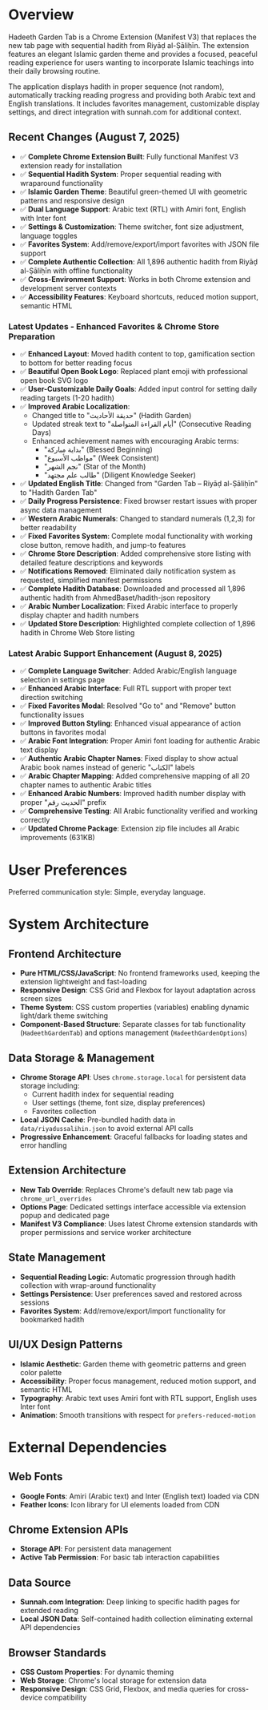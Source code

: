 # Overview

Hadeeth Garden Tab is a Chrome Extension (Manifest V3) that replaces the new tab page with sequential hadith from Riyāḍ al-Ṣāliḥīn. The extension features an elegant Islamic garden theme and provides a focused, peaceful reading experience for users wanting to incorporate Islamic teachings into their daily browsing routine.

The application displays hadith in proper sequence (not random), automatically tracking reading progress and providing both Arabic text and English translations. It includes favorites management, customizable display settings, and direct integration with sunnah.com for additional context.

## Recent Changes (August 7, 2025)
- ✅ **Complete Chrome Extension Built**: Fully functional Manifest V3 extension ready for installation
- ✅ **Sequential Hadith System**: Proper sequential reading with wraparound functionality  
- ✅ **Islamic Garden Theme**: Beautiful green-themed UI with geometric patterns and responsive design
- ✅ **Dual Language Support**: Arabic text (RTL) with Amiri font, English with Inter font
- ✅ **Settings & Customization**: Theme switcher, font size adjustment, language toggles
- ✅ **Favorites System**: Add/remove/export/import favorites with JSON file support
- ✅ **Complete Authentic Collection**: All 1,896 authentic hadith from Riyāḍ al-Ṣāliḥīn with offline functionality
- ✅ **Cross-Environment Support**: Works in both Chrome extension and development server contexts
- ✅ **Accessibility Features**: Keyboard shortcuts, reduced motion support, semantic HTML

### Latest Updates - Enhanced Favorites & Chrome Store Preparation
- ✅ **Enhanced Layout**: Moved hadith content to top, gamification section to bottom for better reading focus
- ✅ **Beautiful Open Book Logo**: Replaced plant emoji with professional open book SVG logo
- ✅ **User-Customizable Daily Goals**: Added input control for setting daily reading targets (1-20 hadith)
- ✅ **Improved Arabic Localization**: 
  - Changed title to "حديقة الأحاديث" (Hadith Garden)
  - Updated streak text to "أيام القراءة المتواصلة" (Consecutive Reading Days)
  - Enhanced achievement names with encouraging Arabic terms:
    * "بداية مباركة" (Blessed Beginning)
    * "مواظب الأسبوع" (Week Consistent)
    * "نجم الشهر" (Star of the Month)
    * "طالب علم مجتهد" (Diligent Knowledge Seeker)
- ✅ **Updated English Title**: Changed from "Garden Tab – Riyāḍ al-Ṣāliḥīn" to "Hadith Garden Tab"
- ✅ **Daily Progress Persistence**: Fixed browser restart issues with proper async data management
- ✅ **Western Arabic Numerals**: Changed to standard numerals (1,2,3) for better readability
- ✅ **Fixed Favorites System**: Complete modal functionality with working close button, remove hadith, and jump-to features
- ✅ **Chrome Store Description**: Added comprehensive store listing with detailed feature descriptions and keywords
- ✅ **Notifications Removed**: Eliminated daily notification system as requested, simplified manifest permissions
- ✅ **Complete Hadith Database**: Downloaded and processed all 1,896 authentic hadith from AhmedBaset/hadith-json repository
- ✅ **Arabic Number Localization**: Fixed Arabic interface to properly display chapter and hadith numbers
- ✅ **Updated Store Description**: Highlighted complete collection of 1,896 hadith in Chrome Web Store listing

### Latest Arabic Support Enhancement (August 8, 2025)
- ✅ **Complete Language Switcher**: Added Arabic/English language selection in settings page
- ✅ **Enhanced Arabic Interface**: Full RTL support with proper text direction switching
- ✅ **Fixed Favorites Modal**: Resolved "Go to" and "Remove" button functionality issues  
- ✅ **Improved Button Styling**: Enhanced visual appearance of action buttons in favorites modal
- ✅ **Arabic Font Integration**: Proper Amiri font loading for authentic Arabic text display
- ✅ **Authentic Arabic Chapter Names**: Fixed display to show actual Arabic book names instead of generic "الكتاب" labels
- ✅ **Arabic Chapter Mapping**: Added comprehensive mapping of all 20 chapter names to authentic Arabic titles
- ✅ **Enhanced Arabic Numbers**: Improved hadith number display with proper "الحديث رقم" prefix
- ✅ **Comprehensive Testing**: All Arabic functionality verified and working correctly
- ✅ **Updated Chrome Package**: Extension zip file includes all Arabic improvements (631KB)

# User Preferences

Preferred communication style: Simple, everyday language.

# System Architecture

## Frontend Architecture
- **Pure HTML/CSS/JavaScript**: No frontend frameworks used, keeping the extension lightweight and fast-loading
- **Responsive Design**: CSS Grid and Flexbox for layout adaptation across screen sizes
- **Theme System**: CSS custom properties (variables) enabling dynamic light/dark theme switching
- **Component-Based Structure**: Separate classes for tab functionality (`HadeethGardenTab`) and options management (`HadeethGardenOptions`)

## Data Storage & Management
- **Chrome Storage API**: Uses `chrome.storage.local` for persistent data storage including:
  - Current hadith index for sequential reading
  - User settings (theme, font size, display preferences)
  - Favorites collection
- **Local JSON Cache**: Pre-bundled hadith data in `data/riyadussalihin.json` to avoid external API calls
- **Progressive Enhancement**: Graceful fallbacks for loading states and error handling

## Extension Architecture
- **New Tab Override**: Replaces Chrome's default new tab page via `chrome_url_overrides`
- **Options Page**: Dedicated settings interface accessible via extension popup and dedicated page
- **Manifest V3 Compliance**: Uses latest Chrome extension standards with proper permissions and service worker architecture

## State Management
- **Sequential Reading Logic**: Automatic progression through hadith collection with wrap-around functionality
- **Settings Persistence**: User preferences saved and restored across sessions
- **Favorites System**: Add/remove/export/import functionality for bookmarked hadith

## UI/UX Design Patterns
- **Islamic Aesthetic**: Garden theme with geometric patterns and green color palette
- **Accessibility**: Proper focus management, reduced motion support, and semantic HTML
- **Typography**: Arabic text uses Amiri font with RTL support, English uses Inter font
- **Animation**: Smooth transitions with respect for `prefers-reduced-motion`

# External Dependencies

## Web Fonts
- **Google Fonts**: Amiri (Arabic text) and Inter (English text) loaded via CDN
- **Feather Icons**: Icon library for UI elements loaded from CDN

## Chrome Extension APIs
- **Storage API**: For persistent data management
- **Active Tab Permission**: For basic tab interaction capabilities

## Data Source
- **Sunnah.com Integration**: Deep linking to specific hadith pages for extended reading
- **Local JSON Data**: Self-contained hadith collection eliminating external API dependencies

## Browser Standards
- **CSS Custom Properties**: For dynamic theming
- **Web Storage**: Chrome's local storage for extension data
- **Responsive Design**: CSS Grid, Flexbox, and media queries for cross-device compatibility